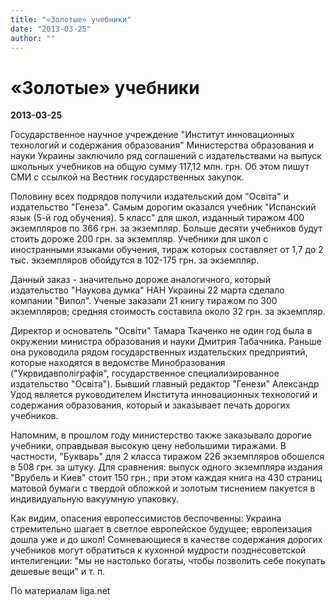 ```yaml
---
title: "«Золотые» учебники"
date: "2013-03-25"
author: ""
---
```


# «Золотые» учебники

**2013-03-25** 

Государственное научное учреждение "Институт инновационных технологий и содержания образования" Министерства образования и науки Украины заключило ряд  соглашений с издательствами на выпуск школьных учебников на общую сумму  117,12 млн. грн. Об этом пишут СМИ с ссылкой на Вестник государственных закупок.   

 

 Половину всех подрядов получили издательский дом "Освіта" и издательство  "Генеза". Самым дорогим оказался учебник "Испанский язык (5-й год  обучения). 5 класс" для школ, изданный тиражом 400 экземпляров по 366  грн. за экземпляр. Больше десяти учебников будут стоить дороже 200 грн.  за экземпляр. Учебники для школ с иностранными языками обучения, тираж которых составляет от 1,7  до 2 тыс. экземпляров обойдутся в 102-175 грн. за экземпляр.

Данный заказ - значительно дороже аналогичного, который издательство "Наукова думка" НАН Украины 22 марта сделало компании "Випол". Ученые  заказали 21 книгу тиражом по 300 экземпляров; средняя стоимость  составила около 32 грн. за экземпляр.

 Директор и основатель "Освіти" Тамара Ткаченко не один год была в окружении министра образования и науки Дмитрия Табачника.  Раньше она руководила рядом государственных издательских предприятий,  которые находятся в ведомстве Минобразования ("Укрвидавполіграфія",  государственное специализированное издательство "Освіта"). Бывший главный  редактор "Генези" Александр Удод является руководителем Института инновационных технологий и содержания образования, который и заказывает печать  дорогих учебников.  

 

 Напомним, в прошлом году министерство также заказывало дорогие  учебники, оправдывая высокую цену небольшими тиражами. В частности,  "Букварь" для 2 класса тиражом 226 экземпляров обошелся в 508 грн. за  штуку. Для сравнения: выпуск одного экземпляра издания "Врубель и Киев"  стоит 150 грн.; при этом каждая книга на 430 страниц матовой бумаги с  твердой обложкой и золотым тиснением пакуется в индивидуальную вакуумную  упаковку.

Как видим, опасения европессимистов беспочвенны: Украина стремительно шагает в светлое европейское будущее; европеизация дошла уже и до школ! Сомневающиеся в качестве содержания дорогих учебников могут обратиться к кухонной мудрости позднесоветской интелигенции: "мы не настолько богаты, чтобы позволить себе покупать дешевые вещи" и т. п.

По материалам liga.net